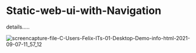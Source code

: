 # Static-web-ui-with-Navigation
details.....


![screencapture-file-C-Users-Felix-ITs-01-Desktop-Demo-info-html-2021-09-07-11_57_12](https://user-images.githubusercontent.com/55083861/132295257-5427c1cd-7148-4bd2-8a5a-985028918237.png)

